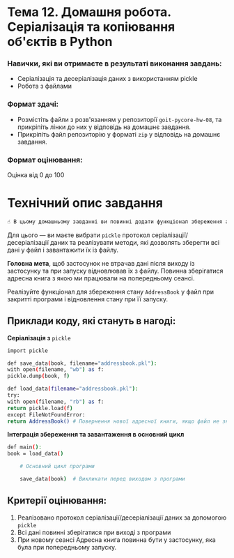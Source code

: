# Тема 12. Домашня робота. Серіалізація та копіювання об'єктів в Python

### Навички, які ви отримаєте в результаті виконання завдань:

- Серіалізація та десеріалізація даних з використанням pickle
- Робота з файлами

### Формат здачі:

- Розмістіть файли з розв'язанням у репозиторії `goit-pycore-hw-08`, та прикріпіть лінки до них у відповідь на домашнє завдання.
- Прикріпіть файл репозиторію у форматi `zip` у відповідь на домашнє завдання.

### Формат оцінювання:

Оцінка від 0 до 100

# Технiчний опис завдання

```bash
☝ В цьому домашньому завданні ви повинні додати функціонал збереження адресної книги на диск та відновлення з диска.
```

Для цього — ви маєте вибрати `pickle` протокол серіалізації/десеріалізації даних та реалізувати методи, які дозволять зберегти всі дані у файл і завантажити їх із файлу.

**Головна мета**, щоб застосунок не втрачав дані після виходу із застосунку та при запуску відновлював їх з файлу. Повинна зберігатися адресна книга з якою ми працювали на попередньому сеансі.

Реалізуйте функціонал для збереження стану `AddressBook` у файл при закритті програми і відновлення стану при її запуску.

## Приклади коду, які стануть в нагоді:

**Серіалізація з** `pickle`

```bash
import pickle

def save_data(book, filename="addressbook.pkl"):
with open(filename, "wb") as f:
pickle.dump(book, f)

def load_data(filename="addressbook.pkl"):
try:
with open(filename, "rb") as f:
return pickle.load(f)
except FileNotFoundError:
return AddressBook() # Повернення нової адресної книги, якщо файл не знайдено
```

**Інтеграція збереження та завантаження в основний цикл**

```bash
def main():
book = load_data()

    # Основний цикл програми

    save_data(book)  # Викликати перед виходом з програми
```

## Критерії оцінювання:

1. Реалізовано протокол серіалізації/десеріалізації даних за допомогою `pickle`
2. Всі дані повинні зберігатися при виході з програми
3. При новому сеансі Адресна книга повинна бути у застосунку, яка була при попередньому запуску.
